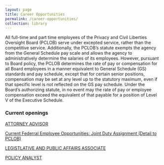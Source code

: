 ```yaml
---
layout: page
title: Career Opportunities
permalink: /career-opportunities/
collection: library
---
```


All full-time and part time employees of the Privacy and Civil Liberties Oversight Board (PCLOB) serve under excepted service, rather than the competitive service. Additionally, the PCLOB’s statute exempts the agency from the General Schedule pay scale and allows the agency to administratively determine the salaries of its employees.  However, pursuant to Board policy, the PCLOB determines the rate of pay or compensation for all Board employees in a manner equivalent to General Schedule (GS) standards and pay schedule, except that for certain senior positions, compensation may be set at any level up to the statutory maximum, even if that specific level is not reflected on the GS pay schedule. Under the Board’s authorizing statute, in no event may the rate of pay or employee compensation exceed the equivalent of that payable for a position of Level V of the Executive Schedule.

<!--If selected for an interview and you require personal assistance services, please submit a reasonable accommodation request to [Human Resources](mailto:jobs@pclob.gov). -->

### Current openings   
<!--[ACCOUNTANT](https://www.pclob.gov/accounting/) -->

[ATTORNEY ADVISOR](https://www.pclob.gov/attorney-advisor/)

<!-- [EXECUTIVE DIRECTOR](https://www.pclob.gov/executive-director/) -->

<!-- [INTERNAL CONTROLS OFFICER](https://www.pclob.gov/internal-controls-officer/) -->

<!-- [OPERATIONS DIRECTOR](https://www.pclob.gov/operations-director/) -->

<!-- [PROGRAM ANALYST](https://www.pclob.gov/program-analyst/) -->

<!--[SUMMER LAW FELLOW / SUMMER POLICY FELLOW](https://www.pclob.gov/summer-law-policy-fellow/) -->

<!--[TECHNOLOGIST](https://www.pclob.gov/technologist/) -->

[Current Federral Employee Opportunities: Joint Duty Assignment (Detail to PCLOB)](https://www.pclob.gov/jda/)

[LEGISTLATIVE AND PUBLIC AFFAIRS ASSOCIATE](https://www.pclob.gov/leg-affairs/)

[POLICY ANALYST](https://www.pclob.gov/policy-analyst/)

<!-- [GENERAL ATTORNEY](https://www.pclob.gov/general-attorney/) -->
 
<!-- [HUMAN RESOURCES SPECIALIST ](https://www.pclob.gov/human-resources/) -->
